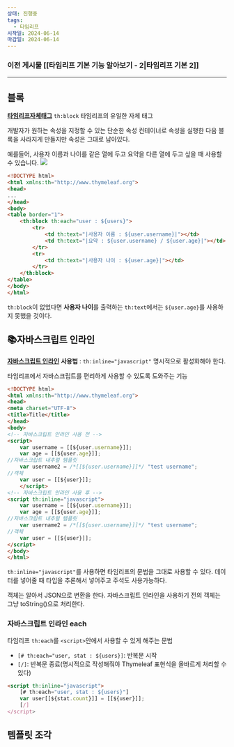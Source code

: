 ```yaml
---
상태: 진행중
tags:
  - 타임리프
시작일: 2024-06-14
마감일: 2024-06-14
---
```

### 이전 게시물 [[타임리프 기본 기능 알아보기 - 2|타임리프 기본 2]]
---
## 블록
**[타임리프자체태그](https://www.thymeleaf.org/doc/tutorials/3.0/usingthymeleaf.html#synthetic-thblock-tag)**
`th:block` 타임리프의 유일한 자체 태그

개발자가 원하는 속성을 지정할 수 있는 단순한 속성 컨테이너로 속성을 실행한 다음 블록을 사라지게 만들지만 속성은 그대로 남아있다.

예를들어, 사용자 이름과 나이를 같은 열에 두고 요약을 다른 열에 두고 싶을 때 사용할 수 있습니다.
![](https://i.imgur.com/0ORKAJL.png)

```html
<!DOCTYPE html>  
<html xmlns:th="http://www.thymeleaf.org">  
<head>  
...
</head>  
<body>  
<table border="1">  
	<th:block th:each="user : ${users}">  
		<tr>  
			<td th:text="|사용자 이름 : ${user.username}|"></td>  
			<td th:text="|요약 : ${user.username} / ${user.age}|"></td>  
		</tr>  
		<tr>  
			<td th:text="|사용자 나이 : ${user.age}|"></td>  
		</tr>  
	</th:block>  
</table>  
</body>  
</html>
```

`th:block`이 없었다면 **사용자 나이**를 출력하는 `th:text`에서는 `${user.age}`를 사용하지 못했을 것이다.

## 📚자바스크립트 인라인
**[자바스크립트 인라인](https://www.thymeleaf.org/doc/tutorials/3.0/usingthymeleaf.html#javascript-inlining)**
**사용법** : `th:inline="javascript"` 명시적으로 활성화해야 한다.

타임리프에서 자바스크립트를 편리하게 사용할 수 있도록 도와주는 기능

```html
<!DOCTYPE html>  
<html xmlns:th="http://www.thymeleaf.org">  
<head>  
<meta charset="UTF-8">  
<title>Title</title>  
</head>  
<body>  
<!-- 자바스크립트 인라인 사용 전 -->  
<script>  
	var username = [[${user.username}]];  
	var age = [[${user.age}]];  
//자바스크립트 내추럴 템플릿  
	var username2 = /*[[${user.username}]]*/ "test username";  
//객체  
	var user = [[${user}]];  
	</script>  
<!-- 자바스크립트 인라인 사용 후 -->  
<script th:inline="javascript">  
	var username = [[${user.username}]];  
	var age = [[${user.age}]];  
//자바스크립트 내추럴 템플릿  
	var username2 = /*[[${user.username}]]*/ "test username";  
//객체  
	var user = [[${user}]];  
</script>  
</body>  
</html>
```

`th:inline="javascript"`를 사용하면 타임리프의 문법을 그대로 사용할 수 있다. 
데이터를 넣어줄 때 타입을 추론해서 넣어주고 주석도 사용가능하다.

객체는 알아서 JSON으로 변환을 한다. 자바스크립트 인라인을 사용하기 전의 객체는 그냥 toString()으로 처리한다.

### 자바스크립트 인라인 each
타임리프 `th:each`를 `<script>`안에서 사용할 수 있게 해주는 문법
- `[# th:each="user, stat : ${users}]`: 반복문 시작  
- `[/]`: 반복문 종료(명시적으로 작성해줘야 Thymeleaf 표현식을 올바르게 처리할 수 있다)

```html
<script th:inline="javascript">  
	[# th:each="user, stat : ${users}"]  
	var user[[${stat.count}]] = [[${user}]];  
	[/]  
</script>
```

## 템플릿 조각

